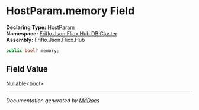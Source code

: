 ﻿<!--  
  <auto-generated>   
    The contents of this file were generated by a tool.  
    Changes to this file may be list if the file is regenerated  
  </auto-generated>   
-->

# HostParam.memory Field

**Declaring Type:** [HostParam](../index.md)  
**Namespace:** [Friflo.Json.Fliox.Hub.DB.Cluster](../../index.md)  
**Assembly:** Friflo.Json.Fliox.Hub

```csharp
public bool? memory;
```

## Field Value

Nullable\<bool\>

___

*Documentation generated by [MdDocs](https://github.com/ap0llo/mddocs)*
